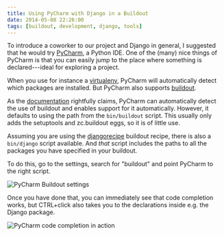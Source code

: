 ```yaml
---
title: Using PyCharm with Django in a Buildout
date: 2014-05-08 22:26:00
tags: [buildout, development, django, tools]
---
```


To introduce a coworker to our project and Django in general, I
suggested that he would try
[PyCharm](http://www.jetbrains.com/pycharm/), a Python IDE. One of the
(many) nice things of PyCharm is that you can easily jump to the place
where something is declared---ideal for exploring a project.

When you use for instance a
[virtualenv](https://virtualenv.pypa.io/en/latest/), PyCharm will
automatically detect which packages are installed. But PyCharm also
supports [buildout](http://www.buildout.org/en/latest/).

As the
[documentation](http://www.jetbrains.com/pycharm/webhelp/buildout-support.html)
rightfully claims, PyCharm can automatically detect the use of
buildout and enables support for it automatically. However, it defaults
to using the path from the ``bin/buildout`` script. This usually only
adds the setuptools and zc.buildout eggs, so it is of little use.

Assuming you are using the
[djangorecipe](https://pypi.python.org/pypi/djangorecipe/1.7) buildout
recipe, there is also a ``bin/django`` script available. And *that*
script includes the paths to all the packages you have specified in
your buildout.

To do this, go to the settings, search for "buildout" and point
PyCharm to the right script.

![PyCharm Buildout settings](/images/pycharm-buildout-settings.png "PyCharm Buildout settings")

Once you have done that, you can immediately see that code completion
works, but CTRL+click also takes you to the declarations inside
e.g. the Django package.

![PyCharm code completion in action](/images/pycharm-buildout-completion.png "PyCharm code completion in action")
